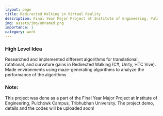 ```yaml
---
layout: page
title: Redirected Walking in Virtual Reality
description: Final Year Major Project at Institute of Engineering, Pulchowk
img: assets/img/unnamed.png
importance: 1
category: work
---
```


### High Level Idea
Researched and implemented different algorithms for translational, rotational, and curvature gains in Redirected Walking (C#, Unity, HTC Vive). Made environments using maze-generating algorithms to analyze the performance of the algorithms

### Note: 
This project was done as a part of the Final Year Major Project at Institute of Engineering, Pulchowk Campus, Tribhubhan University. The project demo, details and the codes will be uploaded soon!
